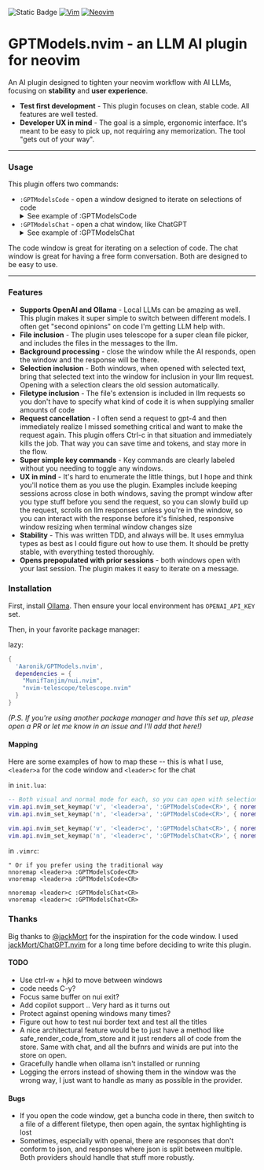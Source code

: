 <span><img alt="Static Badge" src="https://img.shields.io/badge/100%25_lua-purple"></span>
<a href="https://www.vim.org/"><img src="https://img.shields.io/badge/VIM-%2311AB00.svg?style=for-the-badge&amp;logo=vim&amp;logoColor=white" alt="Vim"></a>
<a href="https://neovim.io/"><img src="https://img.shields.io/badge/NeoVim-%2357A143.svg?&amp;style=for-the-badge&amp;logo=neovim&amp;logoColor=white" alt="Neovim"></a>

# GPTModels.nvim - an LLM AI plugin for neovim

An AI plugin designed to tighten your neovim workflow with AI LLMs, focusing on **stability** and **user experience**.

* **Test first development** - This plugin focuses on clean, stable code. All features are well tested.
* **Developer UX in mind** - The goal is a simple, ergonomic interface. It's meant to be easy to pick up, not requiring any memorization. The tool "gets out of your way".

---

### Usage

This plugin offers two commands:

* `:GPTModelsCode` - open a window designed to iterate on selections of code
      <details>
        <summary>See example of :GPTModelsCode</summary>
        <img width="1271" alt="image of :GPTChat window" src="https://github.com/Aaronik/GPT.nvim/assets/1324601/3e642a48-ce56-4295-a5fa-368b523bab2e">
      </details>
* `:GPTModelsChat` - open a chat window, like ChatGPT
      <details>
        <summary>See example of :GPTModelsChat</summary>
        <img width="1271" alt="image of :GPTCode window" src="https://github.com/Aaronik/GPT.nvim/assets/1324601/ca6604af-302f-4a44-8964-bb683633031e">
      </details>

The code window is great for iterating on a selection of code.
The chat window is great for having a free form conversation.
Both are designed to be easy to use.

---

### Features

* **Supports OpenAI and Ollama** - Local LLMs can be amazing as well. This plugin makes it super simple to switch between different models. I often get "second opinions" on code I'm getting LLM help with.
* **File inclusion** - The plugin uses telescope for a super clean file picker, and includes the files in the messages to the llm.
* **Background processing** - close the window while the AI responds, open the window and the response will be there.
* **Selection inclusion** - Both windows, when opened with selected text, bring that selected text into the window for inclusion in your llm request. Opening with a selection clears the old session automatically.
* **Filetype inclusion** - The file's extension is included in llm requests so you don't have to specify what kind of code it is when supplying smaller amounts of code
* **Request cancellation** - I often send a request to gpt-4 and then immediately realize I missed something critical and want to make the request again. This plugin offers Ctrl-c in that situation and immediately kills the job. That way you can save time and tokens, and stay more in the flow.
* **Super simple key commands** - Key commands are clearly labeled without you needing to toggle any windows.
* **UX in mind** - It's hard to enumerate the little things, but I hope and think you'll notice them as you use the plugin. Examples include keeping sessions across close in both windows, saving the prompt window after you type stuff before you send the request, so you can slowly build up the request, scrolls on llm responses unless you're in the window, so you can interact with the response before it's finished, responsive window resizing when terminal window changes size
* **Stability** - This was written TDD, and always will be. It uses emmylua types as best as I could figure out how to use them. It should be pretty stable, with everything tested thoroughly.
* **Opens prepopulated with prior sessions** - both windows open with your last session. The plugin makes it easy to iterate on a message.

### Installation

First, install [Ollama](https://ollama.com/).
Then ensure your local environment has `OPENAI_API_KEY` set.

Then, in your favorite package manager:

lazy:

```lua
{
  'Aaronik/GPTModels.nvim',
  dependencies = {
    "MunifTanjim/nui.nvim",
    "nvim-telescope/telescope.nvim"
  }
}
```

_(P.S. If you're using another package manager and have this set up, please open a PR or let me know in an issue and I'll add that here!)_

#### Mapping

Here are some examples of how to map these -- this is what I use, `<leader>a` for the code window and `<leader>c` for the chat

in `init.lua`:
```lua
-- Both visual and normal mode for each, so you can open with selection or without.
vim.api.nvim_set_keymap('v', '<leader>a', ':GPTModelsCode<CR>', { noremap = true })
vim.api.nvim_set_keymap('n', '<leader>a', ':GPTModelsCode<CR>', { noremap = true })

vim.api.nvim_set_keymap('v', '<leader>c', ':GPTModelsChat<CR>', { noremap = true })
vim.api.nvim_set_keymap('n', '<leader>c', ':GPTModelsChat<CR>', { noremap = true })
```

in `.vimrc`:
```vim
" Or if you prefer using the traditional way
nnoremap <leader>a :GPTModelsCode<CR>
vnoremap <leader>a :GPTModelsCode<CR>

nnoremap <leader>c :GPTModelsChat<CR>
vnoremap <leader>c :GPTModelsChat<CR>
```

### Thanks

Big thanks to [@jackMort](https://github.com/jackMort) for the inspiration for the code window. I used [jackMort/ChatGPT.nvim](https://github.com/jackMort/ChatGPT.nvim) for a long time before deciding to write this plugin.

#### TODO

* Use ctrl-w + hjkl to move between windows
* code needs C-y?
* Focus same buffer on nui exit?
* Add copilot support .. Very hard as it turns out
* Protect against opening windows many times?
* Figure out how to test nui border text and test all the titles
* A nice architectural feature would be to just have a method like safe_render_code_from_store and it just renders all of code from the store.
  Same with chat, and all the bufnrs and winids are put into the store on open.
* Gracefully handle when ollama isn't installed or running
* Logging the errors instead of showing them in the window was the wrong way, I just want to handle as many as possible in the provider.

#### Bugs
* If you open the code window, get a buncha code in there, then switch to a file of a different filetype, then open again, the syntax highlighting is lost
* Sometimes, especially with openai, there are responses that don't conform to json, and responses where json is split between multiple. Both providers should handle that stuff more robustly.
